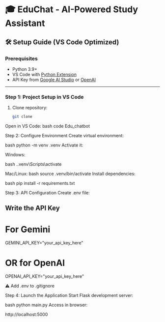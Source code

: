 # 🎓 EduChat - AI-Powered Study Assistant

## 🛠️ **Setup Guide (VS Code Optimized)**

### **Prerequisites**
- Python 3.9+
- VS Code with [Python Extension](https://marketplace.visualstudio.com/items?itemName=ms-python.python)
- API Key from [Google AI Studio](https://ai.google.dev/) or [OpenAI](https://platform.openai.com/)

---

### **Step 1: Project Setup in VS Code**
1. Clone repository:
   ```bash
   git clone 

Open in VS Code:
bash
code Edu_chatbot

Step 2: Configure Environment
Create virtual environment:

bash
python -m venv .venv
Activate it:

Windows:

bash
.\.venv\Scripts\activate

Mac/Linux:
bash
source .venv/bin/activate
Install dependencies:

bash
pip install -r requirements.txt

Step 3: API Configuration
Create .env file:

## Write the API Key
# For Gemini
GEMINI_API_KEY="your_api_key_here"

# OR for OpenAI
OPENAI_API_KEY="your_api_key_here"

⚠️ Add .env to .gitignore

Step 4: Launch the Application
Start Flask development server:

bash
python main.py
Access in browser:

http://localhost:5000

